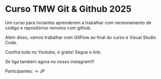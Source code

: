 # Curso TMW Git & Github 2025

Um curso para inciantes aprenderem a trabalhar com versionamento de código e repositórios remotos com github.

Além disso, vamos trabalhar com GitFlow ao final do curso e Visual Studio Code.

Confira tudo no Youtube, é grátis! Segue o link:

Se liga também agora no nosso instagram!!!

Participantes:
-> JP
